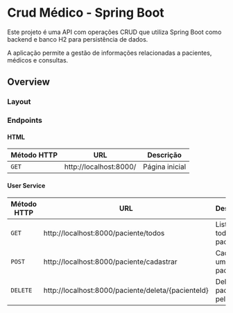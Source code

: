# Crud Médico - Spring Boot

Este projeto é uma API com operações CRUD que utiliza Spring Boot como backend e banco H2 para persistência de dados.

A aplicação permite a gestão de informações relacionadas a pacientes, médicos e consultas.

## Overview

### Layout


### Endpoints

#### HTML
| Método HTTP | URL                            | Descrição      |
|-------------|--------------------------------|----------------|
| `GET`       | http://localhost:8000/         | Página inicial |

#### User Service

| Método HTTP | URL                                                | Descrição                |
|-------------|----------------------------------------------------|--------------------------|
| `GET`       | http://localhost:8000/paciente/todos               | Lista todos os pacientes |
| `POST`      | http://localhost:8000/paciente/cadastrar           | Cadastra um paciente     |
| `DELETE`    | http://localhost:8000/paciente/deleta/{pacienteId} | Deleta paciente pelo ID  |
